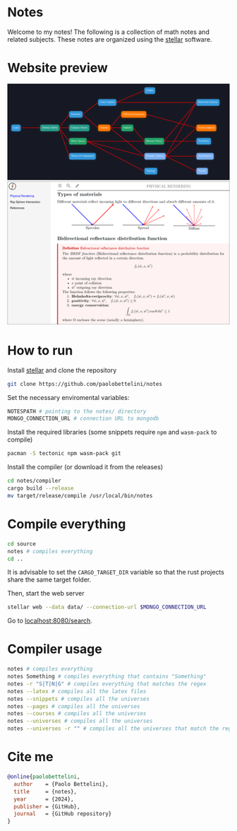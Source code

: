 # Notes

Welcome to my notes! The following is a collection of math notes
and related subjects.
These notes are organized using the [stellar](https://github.com/paolobettelini/stellar)
software.

# Website preview

![universe preview](./media/universe.png)
![course preview](./media/physicalrendering.png)

# How to run
Install [stellar](https://github.com/paolobettelini/stellar)
and clone the repository
```bash
git clone https://github.com/paolobettelini/notes
```
Set the necessary enviromental variables:
```bash
NOTESPATH # pointing to the notes/ directory
MONGO_CONNECTION_URL # connection URL to mongodb
```
Install the required libraries (some snippets require `npm` and `wasm-pack` to compile)
```bash
pacman -S tectonic npm wasm-pack git
```
Install the compiler (or download it from the releases)
```bash
cd notes/compiler
cargo build --release
mv target/release/compile /usr/local/bin/notes
```
# Compile everything
```bash
cd source
notes # compiles everything
cd ..
```

It is advisable to set the `CARGO_TARGET_DIR` variable so that
the rust projects share the same target folder.

Then, start the web server
```bash
stellar web --data data/ --connection-url $MONGO_CONNECTION_URL
```
Go to [localhost:8080/search](http://localhost:8080/search).

# Compiler usage
```bash
notes # compiles everything
notes Something # compiles everything that contains "Something"
notes -r "S|T|N|G" # compiles everything that matches the regex
notes --latex # compiles all the latex files
notes --snippets # compiles all the universes
notes --pages # compiles all the universes
notes --courses # compiles all the universes
notes --universes # compiles all the universes
notes --universes -r "" # compiles all the universes that match the regex
```


# Cite me
```bib
@online{paolobettelini,
  author    = {Paolo Bettelini},
  title     = {notes},
  year      = {2024},
  publisher = {GitHub},
  journal   = {GitHub repository}
}
```